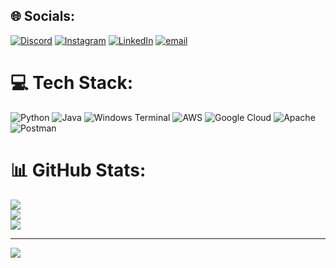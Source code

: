 
## 🌐 Socials:
[![Discord](https://img.shields.io/badge/Discord-%237289DA.svg?logo=discord&logoColor=white)](https://discord.gg/pavankallyaan) [![Instagram](https://img.shields.io/badge/Instagram-%23E4405F.svg?logo=Instagram&logoColor=white)](https://instagram.com/pa.van.kalyan) [![LinkedIn](https://img.shields.io/badge/LinkedIn-%230077B5.svg?logo=linkedin&logoColor=white)](https://linkedin.com/in/www.linkedin.com/in/pavankallyaan) [![email](https://img.shields.io/badge/Email-D14836?logo=gmail&logoColor=white)](mailto:pavankallyaan@gmail.com) 

# 💻 Tech Stack:
![Python](https://img.shields.io/badge/python-3670A0?style=for-the-badge&logo=python&logoColor=ffdd54) ![Java](https://img.shields.io/badge/java-%23ED8B00.svg?style=for-the-badge&logo=openjdk&logoColor=white) ![Windows Terminal](https://img.shields.io/badge/Windows%20Terminal-%234D4D4D.svg?style=for-the-badge&logo=windows-terminal&logoColor=white) ![AWS](https://img.shields.io/badge/AWS-%23FF9900.svg?style=for-the-badge&logo=amazon-aws&logoColor=white) ![Google Cloud](https://img.shields.io/badge/GoogleCloud-%234285F4.svg?style=for-the-badge&logo=google-cloud&logoColor=white) ![Apache](https://img.shields.io/badge/apache-%23D42029.svg?style=for-the-badge&logo=apache&logoColor=white) ![Postman](https://img.shields.io/badge/Postman-FF6C37?style=for-the-badge&logo=postman&logoColor=white)
# 📊 GitHub Stats:
![](https://github-readme-stats.vercel.app/api?username=pavankallyaan&theme=dark&hide_border=false&include_all_commits=false&count_private=false)<br/>
![](https://nirzak-streak-stats.vercel.app/?user=pavankallyaan&theme=dark&hide_border=false)<br/>
![](https://github-readme-stats.vercel.app/api/top-langs/?username=pavankallyaan&theme=dark&hide_border=false&include_all_commits=false&count_private=false&layout=compact)

---
[![](https://visitcount.itsvg.in/api?id=pavankallyaan&icon=0&color=0)](https://visitcount.itsvg.in)

<!-- Proudly created with GPRM ( https://gprm.itsvg.in ) -->
